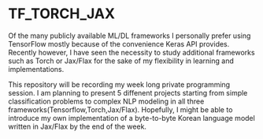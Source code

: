 # TF_TORCH_JAX
Of the many publicly available ML/DL frameworks I personally prefer using TensorFlow mostly because of the convenience Keras API provides. Recently however, I have seen the necessity to study additional frameworks such as Torch or Jax/Flax for the sake of my flexibility in learning and implementations.   

This repository will be recording my week long private programming session. I am planning to present 5 diffenent projects starting from simple classification problems to complex NLP modeling in all three frameworks(Tensorflow,Torch,Jax/Flax). Hopefully, I might be able to introduce my own implementation of a byte-to-byte Korean language model written in Jax/Flax by the end of the week. 
